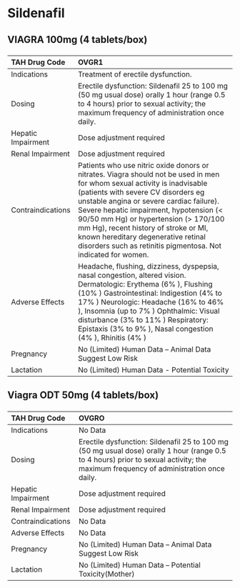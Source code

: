 # Sildenafil

## VIAGRA 100mg (4 tablets/box)

##### 

| TAH Drug Code      | OVGR1                                                                                                                                                                                                                                                                                                                                                                                                                                         |
|:-------------------|:----------------------------------------------------------------------------------------------------------------------------------------------------------------------------------------------------------------------------------------------------------------------------------------------------------------------------------------------------------------------------------------------------------------------------------------------|
| Indications        | Treatment of erectile dysfunction.                                                                                                                                                                                                                                                                                                                                                                                                            |
| Dosing             | Erectile dysfunction: Sildenafil 25 to 100 mg (50 mg usual dose) orally 1 hour (range 0.5 to 4 hours) prior to sexual activity; the maximum frequency of administration once daily.                                                                                                                                                                                                                                                           |
| Hepatic Impairment | Dose adjustment required                                                                                                                                                                                                                                                                                                                                                                                                                      |
| Renal Impairment   | Dose adjustment required                                                                                                                                                                                                                                                                                                                                                                                                                      |
| Contraindications  | Patients who use nitric oxide donors or nitrates. Viagra should not be used in men for whom sexual activity is inadvisable (patients with severe CV disorders eg unstable angina or severe cardiac failure). Severe hepatic impairment, hypotension (< 90/50 mm Hg) or hypertension (> 170/100 mm Hg), recent history of stroke or MI, known hereditary degenerative retinal disorders such as retinitis pigmentosa. Not indicated for women. |
| Adverse Effects    | Headache, flushing, dizziness, dyspepsia, nasal congestion, altered vision. Dermatologic: Erythema (6% ), Flushing (10% ) Gastrointestinal: Indigestion (4% to 17% ) Neurologic: Headache (16% to 46% ), Insomnia (up to 7% ) Ophthalmic: Visual disturbance (3% to 11% ) Respiratory: Epistaxis (3% to 9% ), Nasal congestion (4% ), Rhinitis (4% )                                                                                          |
| Pregnancy          | No (Limited) Human Data – Animal Data Suggest Low Risk                                                                                                                                                                                                                                                                                                                                                                                        |
| Lactation          | No (Limited) Human Data - Potential Toxicity                                                                                                                                                                                                                                                                                                                                                                                                  |

## Viagra ODT 50mg (4 tablets/box)

##### 

| TAH Drug Code      | OVGRO                                                                                                                                                                               |
|:-------------------|:------------------------------------------------------------------------------------------------------------------------------------------------------------------------------------|
| Indications        | No Data                                                                                                                                                                             |
| Dosing             | Erectile dysfunction: Sildenafil 25 to 100 mg (50 mg usual dose) orally 1 hour (range 0.5 to 4 hours) prior to sexual activity; the maximum frequency of administration once daily. |
| Hepatic Impairment | Dose adjustment required                                                                                                                                                            |
| Renal Impairment   | Dose adjustment required                                                                                                                                                            |
| Contraindications  | No Data                                                                                                                                                                             |
| Adverse Effects    | No Data                                                                                                                                                                             |
| Pregnancy          | No (Limited) Human Data – Animal Data Suggest Low Risk                                                                                                                              |
| Lactation          | No (Limited) Human Data – Potential Toxicity(Mother)                                                                                                                                |

